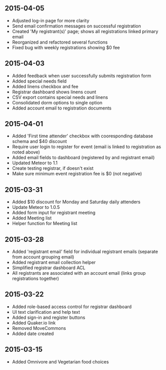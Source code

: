 2015-04-05
----------
* Adjusted log-in page for more clarity
* Send email confirmation messages on successful registration
* Created 'My registrant(s)' page; shows all registrations linked primary email
* Reorganized and refactored several functions
* Fixed bug with weekly registrations showing $0 fee 

2015-04-03
----------
* Added feedback when user successfully submits registration form
* Added special needs field
* Added linens checkbox and fee
* Registrar dashboard shows linens count
* CSV export contains special needs and linens
* Consolidated dorm options to single option
* Added account email to registration documents

2015-04-01
----------
* Added 'First time attender' checkbox with cooresponding database schema and $40 discount
* Require user login to register for event (email is linked to registration as noted above)
* Added email fields to dashboard (registered by and registrant email)
* Updated Meteor to 1.1
* Create testing registrar, if doesn't exist
* Make sure minimum event registration fee is $0 (not negative)

2015-03-31
----------
* Added $10 discount for Monday and Saturday daily attenders
* Update Meteor to 1.0.5
* Added form input for registrant meeting
* Added Meeting list
* Helper function for Meeting list

2015-03-28
----------
* Added 'registrant email' field for individual registrant emails (separate from account grouping email)
* Added registrant email collection helper
* Simplified registrar dashboard ACL
* All registrants are associated with an account email (links group registrations together)

2015-03-22
----------
* Added role-based access control for registrar dashboard
* UI text clarification and help text
* Added sign-in and register buttons
* Added Quaker.io link
* Removed MoveCommons
* Added date created

2015-03-15
----------
* Added Omnivore and Vegetarian food choices
